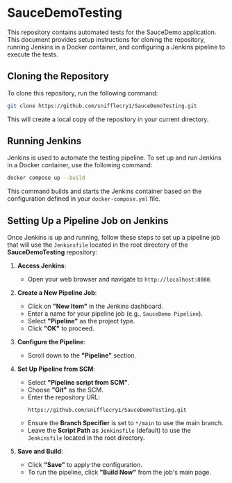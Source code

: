 # SauceDemoTesting

This repository contains automated tests for the SauceDemo application. This document provides setup instructions for cloning the repository, running Jenkins in a Docker container, and configuring a Jenkins pipeline to execute the tests.

## Cloning the Repository
To clone this repository, run the following command:

```bash
git clone https://github.com/snifflecry1/SauceDemoTesting.git
```

This will create a local copy of the repository in your current directory.

## Running Jenkins
Jenkins is used to automate the testing pipeline. To set up and run Jenkins in a Docker container, use the following command:

```bash
docker compose up --build
```

This command builds and starts the Jenkins container based on the configuration defined in your `docker-compose.yml` file.

## Setting Up a Pipeline Job on Jenkins
Once Jenkins is up and running, follow these steps to set up a pipeline job that will use the `Jenkinsfile` located in the root directory of the **SauceDemoTesting** repository:

1. **Access Jenkins**:
   - Open your web browser and navigate to `http://localhost:8080`.

2. **Create a New Pipeline Job**:
   - Click on **"New Item"** in the Jenkins dashboard.
   - Enter a name for your pipeline job (e.g., `SauceDemo Pipeline`).
   - Select **"Pipeline"** as the project type.
   - Click **"OK"** to proceed.

3. **Configure the Pipeline**:
   - Scroll down to the **"Pipeline"** section.

4. **Set Up Pipeline from SCM**:
   - Select **"Pipeline script from SCM"**.
   - Choose **"Git"** as the SCM.
   - Enter the repository URL:
     ```
     https://github.com/snifflecry1/SauceDemoTesting.git
     ```
   - Ensure the **Branch Specifier** is set to `*/main` to use the main branch.
   - Leave the **Script Path** as `Jenkinsfile` (default) to use the `Jenkinsfile` located in the root directory.

5. **Save and Build**:
   - Click **"Save"** to apply the configuration.
   - To run the pipeline, click **"Build Now"** from the job's main page.


